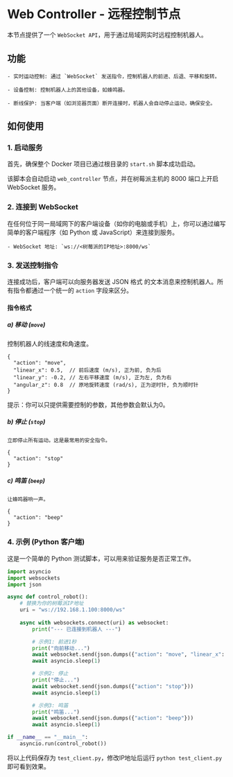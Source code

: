 # Web Controller - 远程控制节点

本节点提供了一个 `WebSocket API`，用于通过局域网实时远程控制机器人。
## 功能
    - 实时运动控制: 通过 `WebSocket` 发送指令，控制机器人的前进、后退、平移和旋转。

    - 设备控制: 控制机器人上的其他设备，如蜂鸣器。

    - 断线保护: 当客户端（如浏览器页面）断开连接时，机器人会自动停止运动，确保安全。

## 如何使用
### 1. 启动服务

首先，确保整个 Docker 项目已通过根目录的 `start.sh` 脚本成功启动。

该脚本会自动启动 `web_controller` 节点，并在树莓派主机的 8000 端口上开启 WebSocket 服务。
### 2. 连接到 WebSocket

在任何位于同一局域网下的客户端设备（如你的电脑或手机）上，你可以通过编写简单的客户端程序（如 Python 或 JavaScript）来连接到服务。

    - WebSocket 地址: `ws://<树莓派的IP地址>:8000/ws`

### 3. 发送控制指令

连接成功后，客户端可以向服务器发送 JSON 格式 的文本消息来控制机器人。所有指令都通过一个统一的 `action` 字段来区分。
#### 指令格式

##### a) 移动 (`move`)

控制机器人的线速度和角速度。
```
{
  "action": "move",
  "linear_x": 0.5,  // 前后速度 (m/s), 正为前, 负为后
  "linear_y": -0.2, // 左右平移速度 (m/s), 正为左, 负为右
  "angular_z": 0.8  // 原地旋转速度 (rad/s), 正为逆时针, 负为顺时针
}
```
提示：你可以只提供需要控制的参数，其他参数会默认为0。

##### b) 停止 (`stop`)
```
立即停止所有运动。这是最常用的安全指令。

{
  "action": "stop"
}
```
##### c) 鸣笛 (`beep`)
```
让蜂鸣器响一声。

{
  "action": "beep"
}
```
### 4. 示例 (Python 客户端)

这是一个简单的 Python 测试脚本，可以用来验证服务是否正常工作。
```Python
import asyncio
import websockets
import json

async def control_robot():
    # 替换为你的树莓派IP地址
    uri = "ws://192.168.1.100:8000/ws"
    
    async with websockets.connect(uri) as websocket:
        print("--- 已连接到机器人 ---")

        # 示例1: 前进1秒
        print("向前移动...")
        await websocket.send(json.dumps({"action": "move", "linear_x": 0.3}))
        await asyncio.sleep(1)

        # 示例2: 停止
        print("停止...")
        await websocket.send(json.dumps({"action": "stop"}))
        await asyncio.sleep(1)

        # 示例3: 鸣笛
        print("鸣笛...")
        await websocket.send(json.dumps({"action": "beep"}))
        await asyncio.sleep(1)

if __name__ == "__main__":
    asyncio.run(control_robot())
```
将以上代码保存为 `test_client.py`，修改IP地址后运行 `python test_client.py` 即可看到效果。